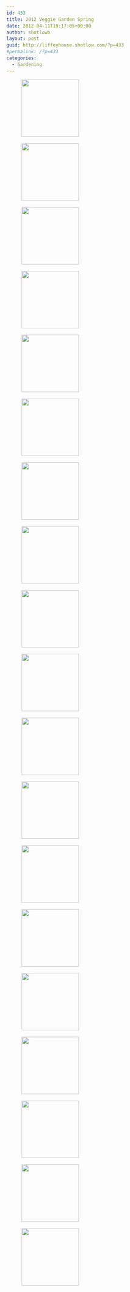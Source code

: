 ```yaml
---
id: 433
title: 2012 Veggie Garden Spring
date: 2012-04-11T19:17:05+00:00
author: shotlowb
layout: post
guid: http://liffeyhouse.shotlow.com/?p=433
#permalink: /?p=433
categories:
  - Gardening
---
```

<div id='gallery-9' class='gallery galleryid-433 gallery-columns-3 gallery-size-thumbnail'>
  <figure class='gallery-item'>

  <div class='gallery-icon landscape'>
    <a href='vendor/img/uploads/2012/04/P4040001.jpg'><img width="150" height="150" src="vendor/img/uploads/2012/04/P4040001-150x150.jpg" class="attachment-thumbnail size-thumbnail" alt="" srcset="vendor/img/uploads/2012/04/P4040001-150x150.jpg 150w, vendor/img/uploads/2012/04/P4040001-100x100.jpg 100w" sizes="100vw" /></a>
  </div></figure><figure class='gallery-item'>

  <div class='gallery-icon portrait'>
    <a href='vendor/img/uploads/2012/04/P4040019.jpg'><img width="150" height="150" src="vendor/img/uploads/2012/04/P4040019-150x150.jpg" class="attachment-thumbnail size-thumbnail" alt="" srcset="vendor/img/uploads/2012/04/P4040019-150x150.jpg 150w, vendor/img/uploads/2012/04/P4040019-100x100.jpg 100w" sizes="100vw" /></a>
  </div></figure><figure class='gallery-item'>

  <div class='gallery-icon portrait'>
    <a href='vendor/img/uploads/2012/04/P4040018.jpg'><img width="150" height="150" src="vendor/img/uploads/2012/04/P4040018-150x150.jpg" class="attachment-thumbnail size-thumbnail" alt="" srcset="vendor/img/uploads/2012/04/P4040018-150x150.jpg 150w, vendor/img/uploads/2012/04/P4040018-100x100.jpg 100w" sizes="100vw" /></a>
  </div></figure><figure class='gallery-item'>

  <div class='gallery-icon portrait'>
    <a href='vendor/img/uploads/2012/04/P4040017.jpg'><img width="150" height="150" src="vendor/img/uploads/2012/04/P4040017-150x150.jpg" class="attachment-thumbnail size-thumbnail" alt="" srcset="vendor/img/uploads/2012/04/P4040017-150x150.jpg 150w, vendor/img/uploads/2012/04/P4040017-100x100.jpg 100w" sizes="100vw" /></a>
  </div></figure><figure class='gallery-item'>

  <div class='gallery-icon portrait'>
    <a href='vendor/img/uploads/2012/04/P4040016.jpg'><img width="150" height="150" src="vendor/img/uploads/2012/04/P4040016-150x150.jpg" class="attachment-thumbnail size-thumbnail" alt="" srcset="vendor/img/uploads/2012/04/P4040016-150x150.jpg 150w, vendor/img/uploads/2012/04/P4040016-100x100.jpg 100w" sizes="100vw" /></a>
  </div></figure><figure class='gallery-item'>

  <div class='gallery-icon portrait'>
    <a href='vendor/img/uploads/2012/04/P4040015.jpg'><img width="150" height="150" src="vendor/img/uploads/2012/04/P4040015-150x150.jpg" class="attachment-thumbnail size-thumbnail" alt="" srcset="vendor/img/uploads/2012/04/P4040015-150x150.jpg 150w, vendor/img/uploads/2012/04/P4040015-100x100.jpg 100w" sizes="100vw" /></a>
  </div></figure><figure class='gallery-item'>

  <div class='gallery-icon portrait'>
    <a href='vendor/img/uploads/2012/04/P4040014.jpg'><img width="150" height="150" src="vendor/img/uploads/2012/04/P4040014-150x150.jpg" class="attachment-thumbnail size-thumbnail" alt="" srcset="vendor/img/uploads/2012/04/P4040014-150x150.jpg 150w, vendor/img/uploads/2012/04/P4040014-100x100.jpg 100w" sizes="100vw" /></a>
  </div></figure><figure class='gallery-item'>

  <div class='gallery-icon portrait'>
    <a href='vendor/img/uploads/2012/04/P4040013.jpg'><img width="150" height="150" src="vendor/img/uploads/2012/04/P4040013-150x150.jpg" class="attachment-thumbnail size-thumbnail" alt="" srcset="vendor/img/uploads/2012/04/P4040013-150x150.jpg 150w, vendor/img/uploads/2012/04/P4040013-100x100.jpg 100w" sizes="100vw" /></a>
  </div></figure><figure class='gallery-item'>

  <div class='gallery-icon portrait'>
    <a href='vendor/img/uploads/2012/04/P4040012.jpg'><img width="150" height="150" src="vendor/img/uploads/2012/04/P4040012-150x150.jpg" class="attachment-thumbnail size-thumbnail" alt="" srcset="vendor/img/uploads/2012/04/P4040012-150x150.jpg 150w, vendor/img/uploads/2012/04/P4040012-100x100.jpg 100w" sizes="100vw" /></a>
  </div></figure><figure class='gallery-item'>

  <div class='gallery-icon portrait'>
    <a href='vendor/img/uploads/2012/04/P4040011.jpg'><img width="150" height="150" src="vendor/img/uploads/2012/04/P4040011-150x150.jpg" class="attachment-thumbnail size-thumbnail" alt="" srcset="vendor/img/uploads/2012/04/P4040011-150x150.jpg 150w, vendor/img/uploads/2012/04/P4040011-100x100.jpg 100w" sizes="100vw" /></a>
  </div></figure><figure class='gallery-item'>

  <div class='gallery-icon portrait'>
    <a href='vendor/img/uploads/2012/04/P4040010.jpg'><img width="150" height="150" src="vendor/img/uploads/2012/04/P4040010-150x150.jpg" class="attachment-thumbnail size-thumbnail" alt="" srcset="vendor/img/uploads/2012/04/P4040010-150x150.jpg 150w, vendor/img/uploads/2012/04/P4040010-100x100.jpg 100w" sizes="100vw" /></a>
  </div></figure><figure class='gallery-item'>

  <div class='gallery-icon portrait'>
    <a href='vendor/img/uploads/2012/04/P4040009.jpg'><img width="150" height="150" src="vendor/img/uploads/2012/04/P4040009-150x150.jpg" class="attachment-thumbnail size-thumbnail" alt="" srcset="vendor/img/uploads/2012/04/P4040009-150x150.jpg 150w, vendor/img/uploads/2012/04/P4040009-100x100.jpg 100w" sizes="100vw" /></a>
  </div></figure><figure class='gallery-item'>

  <div class='gallery-icon portrait'>
    <a href='vendor/img/uploads/2012/04/P4040008.jpg'><img width="150" height="150" src="vendor/img/uploads/2012/04/P4040008-150x150.jpg" class="attachment-thumbnail size-thumbnail" alt="" srcset="vendor/img/uploads/2012/04/P4040008-150x150.jpg 150w, vendor/img/uploads/2012/04/P4040008-100x100.jpg 100w" sizes="100vw" /></a>
  </div></figure><figure class='gallery-item'>

  <div class='gallery-icon portrait'>
    <a href='vendor/img/uploads/2012/04/P4040007.jpg'><img width="150" height="150" src="vendor/img/uploads/2012/04/P4040007-150x150.jpg" class="attachment-thumbnail size-thumbnail" alt="" srcset="vendor/img/uploads/2012/04/P4040007-150x150.jpg 150w, vendor/img/uploads/2012/04/P4040007-100x100.jpg 100w" sizes="100vw" /></a>
  </div></figure><figure class='gallery-item'>

  <div class='gallery-icon portrait'>
    <a href='vendor/img/uploads/2012/04/P4040006.jpg'><img width="150" height="150" src="vendor/img/uploads/2012/04/P4040006-150x150.jpg" class="attachment-thumbnail size-thumbnail" alt="" srcset="vendor/img/uploads/2012/04/P4040006-150x150.jpg 150w, vendor/img/uploads/2012/04/P4040006-100x100.jpg 100w" sizes="100vw" /></a>
  </div></figure><figure class='gallery-item'>

  <div class='gallery-icon portrait'>
    <a href='vendor/img/uploads/2012/04/P4040005.jpg'><img width="150" height="150" src="vendor/img/uploads/2012/04/P4040005-150x150.jpg" class="attachment-thumbnail size-thumbnail" alt="" srcset="vendor/img/uploads/2012/04/P4040005-150x150.jpg 150w, vendor/img/uploads/2012/04/P4040005-100x100.jpg 100w" sizes="100vw" /></a>
  </div></figure><figure class='gallery-item'>

  <div class='gallery-icon portrait'>
    <a href='vendor/img/uploads/2012/04/P4040004.jpg'><img width="150" height="150" src="vendor/img/uploads/2012/04/P4040004-150x150.jpg" class="attachment-thumbnail size-thumbnail" alt="" srcset="vendor/img/uploads/2012/04/P4040004-150x150.jpg 150w, vendor/img/uploads/2012/04/P4040004-100x100.jpg 100w" sizes="100vw" /></a>
  </div></figure><figure class='gallery-item'>

  <div class='gallery-icon portrait'>
    <a href='vendor/img/uploads/2012/04/P4040003.jpg'><img width="150" height="150" src="vendor/img/uploads/2012/04/P4040003-150x150.jpg" class="attachment-thumbnail size-thumbnail" alt="" srcset="vendor/img/uploads/2012/04/P4040003-150x150.jpg 150w, vendor/img/uploads/2012/04/P4040003-100x100.jpg 100w" sizes="100vw" /></a>
  </div></figure><figure class='gallery-item'>

  <div class='gallery-icon landscape'>
    <a href='vendor/img/uploads/2012/04/P4040002.jpg'><img width="150" height="150" src="vendor/img/uploads/2012/04/P4040002-150x150.jpg" class="attachment-thumbnail size-thumbnail" alt="" srcset="vendor/img/uploads/2012/04/P4040002-150x150.jpg 150w, vendor/img/uploads/2012/04/P4040002-100x100.jpg 100w" sizes="100vw" /></a>
  </div></figure>
</div>
